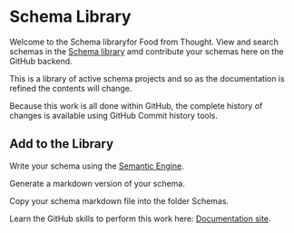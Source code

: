 # Schema Library

Welcome to the Schema libraryfor Food from Thought. View and search schemas in the [Schema library](https://agrifooddatacanada.github.io/FfT_schema_library/) amd contribute your schemas here on the GitHub backend. 

This is a library of active schema projects and so as the documentation is refined the contents will change.

Because this work is all done within GitHub, the complete history of changes is available using GitHub Commit history tools.

## Add to the Library

Write your schema using the [Semantic Engine](https://www.semanticengine.org).

Generate a markdown version of your schema.

Copy your schema markdown file into the folder Schemas.

Learn the GitHub skills to perform this work here: [Documentation site](https://climatesmartagcollab.github.io/Documentation-en/github/).
